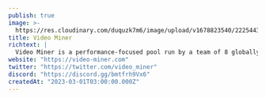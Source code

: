 ```yaml
---
publish: true
image: >-
  https://res.cloudinary.com/duquzk7m6/image/upload/v1678823540/222544353-2bf8b79d-e9e8-4102-854a-83827149820e_vplj8e.jpg
title: Video Miner
richtext: |
  Video Miner is a performance-focused pool run by a team of 8 globally distributed Orchestrators, allowing anyone to participate in the Livepeer network as a Transcoder and earn passive income. Our custom selection algorithm rewards top performers with more work and higher pay.
website: "https://video-miner.com"
twitter: "https://twitter.com/video_miner"
discord: "https://discord.gg/bmtfrh9Vx6"
createdAt: "2023-03-01T03:00:00.000Z"
---
```

